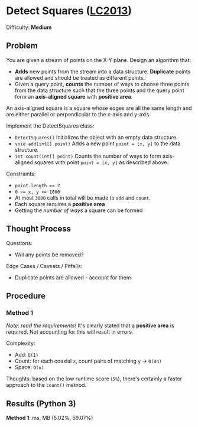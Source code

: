 # Detect Squares ([LC2013](https://leetcode.com/problems/detect-squares/))
Difficulty: **Medium**

## Problem

You are given a stream of points on the X-Y plane. Design an algorithm that:
- **Adds** new points from the stream into a data structure. **Duplicate** points are allowed and should be treated as different points.
- Given a query point, **counts** the number of ways to choose three points from the data structure such that the three points and the query point form an **axis-aligned square** with **positive area**.

An axis-aligned square is a square whose edges are all the same length and are either parallel or perpendicular to the x-axis and y-axis.

Implement the DetectSquares class:
- `DetectSquares()` Initializes the object with an empty data structure.
- `void add(int[] point)` Adds a new point `point = [x, y]` to the data structure.
- `int count(int[] point)` Counts the number of ways to form axis-aligned squares with point `point = [x, y]` as described above.

Constraints:
- `point.length == 2`
- `0 <= x, y <= 1000`
- At most `3000` calls in total will be made to `add` and `count`.
- Each square requires a **positive area**
- Getting the *number of ways* a square can be formed

## Thought Process

Questions:
- Will any points be removed?

Edge Cases / Caveats / Pitfalls:
- Duplicate points are allowed - account for them

## Procedure

### Method 1

*Note*: *read the requirements!*  It's clearly stated that a **positive area** is required.  Not accounting for this will result in errors.

Complexity:
- Add: `O(1)`
- Count: for each coaxial `x`, count pairs of matching `y` -> `O(4n)`
- Space: `O(n)`

Thoughts: based on the low runtime score (`5%`), there's certainly a faster approach to the `count()` method.

## Results (Python 3)

**Method 1**:   ms,  MB (5.02%, 59.07%)
